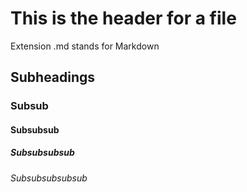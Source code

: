 # This is the header for a file
Extension .md stands for Markdown
## Subheadings
### Subsub
#### Subsubsub
##### Subsubsubsub
###### Subsubsubsubsub
